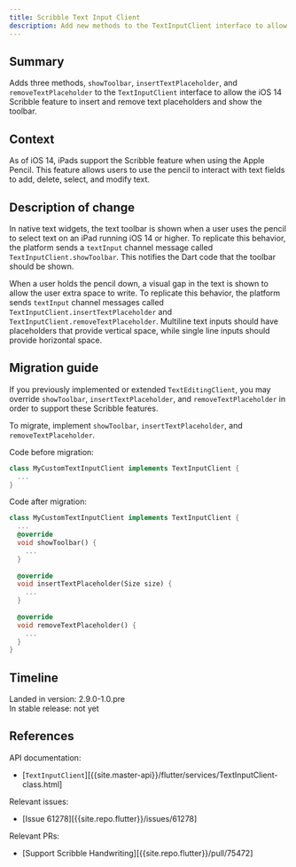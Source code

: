 ```yaml
---
title: Scribble Text Input Client
description: Add new methods to the TextInputClient interface to allow Scribble to insert or remove text placeholders and show the toolbar.
---
```


## Summary

Adds three methods, `showToolbar`, `insertTextPlaceholder`, and
`removeTextPlaceholder` to the `TextInputClient` interface to allow the iOS 14
Scribble feature to insert and remove text placeholders and show the toolbar.


## Context

As of iOS 14, iPads support the Scribble feature when using the Apple Pencil.
This feature allows users to use the pencil to interact with text fields to
add, delete, select, and modify text.


## Description of change

In native text widgets, the text toolbar is shown when a user uses the pencil
to select text on an iPad running iOS 14 or higher.
To replicate this behavior, the platform sends a `textInput` channel message
called `TextInputClient.showToolbar`.
This notifies the Dart code that the toolbar should be shown.

When a user holds the pencil down, a visual gap in the text is shown to allow
the user extra space to write.
To replicate this behavior, the platform sends `textInput` channel messages
called `TextInputClient.insertTextPlaceholder` and
`TextInputClient.removeTextPlaceholder`.
Multiline text inputs should have placeholders that provide vertical space,
while single line inputs should provide horizontal space.


## Migration guide

If you previously implemented or extended `TextEditingClient`, you may override
`showToolbar`, `insertTextPlaceholder`, and `removeTextPlaceholder` in order to
support these Scribble features.

To migrate, implement `showToolbar`, `insertTextPlaceholder`, and
`removeTextPlaceholder`.

Code before migration:

<!-- skip -->
```dart
class MyCustomTextInputClient implements TextInputClient {
  ...
}
```

Code after migration:

<!-- skip -->
```dart
class MyCustomTextInputClient implements TextInputClient {
  ...
  @override
  void showToolbar() {
    ...
  }
  
  @override
  void insertTextPlaceholder(Size size) {
    ...
  }
  
  @override
  void removeTextPlaceholder() {
    ...
  }
}
```

## Timeline

Landed in version: 2.9.0-1.0.pre<br>
In stable release: not yet

## References

API documentation:

* [`TextInputClient`][{{site.master-api}}/flutter/services/TextInputClient-class.html]

Relevant issues:

* [Issue 61278][{{site.repo.flutter}}/issues/61278]

Relevant PRs:

* [Support Scribble Handwriting][{{site.repo.flutter}}/pull/75472]
